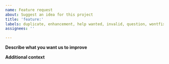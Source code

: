 ```yaml
---
name: Feature request
about: Suggest an idea for this project
title: 'feature:'
labels: duplicate, enhancement, help wanted, invalid, question, wontfix
assignees: ''

---
```


**Describe what you want us to improve**



**Additional context**
